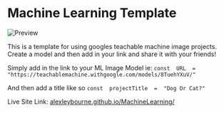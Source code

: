 # Machine Learning Template

![Preview](https://i.ibb.co/TgqZKXz/Screen-Shot-2020-10-17-at-5-18-10-pm-1.jpg)

This is a template for using googles teachable machine image projects.
Create a model and then add in your link and share it with your friends!

Simply add in the link to your ML Image Model
ie: `const  URL  =  "https://teachablemachine.withgoogle.com/models/8TuehYXuV/"`

And then add a title like so
`const  projectTitle  =  "Dog Or Cat?"`

Live Site Link:
[alexleybourne.github.io/MachineLearning/](https://alexleybourne.github.io/MachineLearning/)
